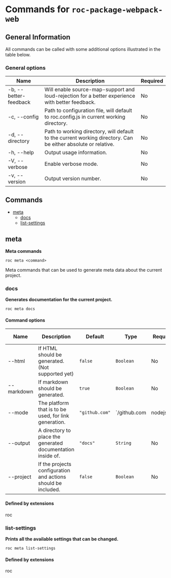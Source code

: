 # Commands for `roc-package-webpack-web`

## General Information
All commands can be called with some additional options illustrated in the table below.

### General options

| Name                  | Description                                                                                                   | Required |
| --------------------- | ------------------------------------------------------------------------------------------------------------- | -------- |
| -b, --better-feedback | Will enable source-map-support and loud-rejection for a better experience with better feedback.               | No       |
| -c, --config          | Path to configuration file, will default to roc.config.js in current working directory.                       | No       |
| -d, --directory       | Path to working directory, will default to the current working directory. Can be either absolute or relative. | No       |
| -h, --help            | Output usage information.                                                                                     | No       |
| -V, --verbose         | Enable verbose mode.                                                                                          | No       |
| -v, --version         | Output version number.                                                                                        | No       |

## Commands
* [meta](#meta)
    * [docs](#docs)
    * [list-settings](#list-settings)

## meta
__Meta commands__

```
roc meta <command>
```
Meta commands that can be used to generate meta data about the current project.


### docs
__Generates documentation for the current project.__

```
roc meta docs
```

#### Command options

| Name       | Description                                                   | Default        | Type                                                              | Required | Can be empty |
| ---------- | ------------------------------------------------------------- | -------------- | ----------------------------------------------------------------- | -------- | ------------ |
| --html     | If HTML should be generated. (Not supported yet)              | `false`        | `Boolean`                                                         | No       |              |
| --markdown | If markdown should be generated.                              | `true`         | `Boolean`                                                         | No       |              |
| --mode     | The platform that is to be used, for link generation.         | `"github.com"` | `/github\.com|nodejs\.org|bitbucket\.org|ghost\.org|gitlab\.com/` | No       |              |
| --output   | A directory to place the generated documentation inside of.   | `"docs"`       | `String`                                                          | No       | No           |
| --project  | If the projects configuration and actions should be included. | `false`        | `Boolean`                                                         | No       |              |

####  Defined by extensions
roc

### list-settings
__Prints all the available settings that can be changed.__

```
roc meta list-settings
```

####  Defined by extensions
roc

